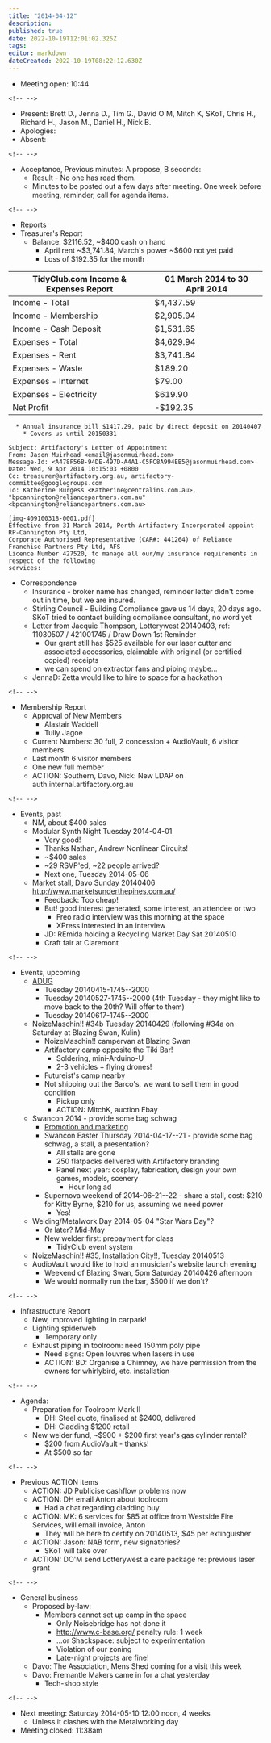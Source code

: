 ```yaml
---
title: "2014-04-12"
description: 
published: true
date: 2022-10-19T12:01:02.325Z
tags: 
editor: markdown
dateCreated: 2022-10-19T08:22:12.630Z
---
```


-   Meeting open: 10:44

```{=html}
<!-- -->
```
-   Present: Brett D., Jenna D., Tim G., David O'M, Mitch K, SKoT, Chris H., Richard H., Jason M., Daniel H., Nick B.
-   Apologies:
-   Absent:

```{=html}
<!-- -->
```
-   Acceptance, Previous minutes: A propose, B seconds:
    -   Result - No one has read them.
    -   Minutes to be posted out a few days after meeting. One week before meeting, reminder, call for agenda items.

```{=html}
<!-- -->
```
-   Reports
-   Treasurer's Report
    -   Balance: \$2116.52, \~\$400 cash on hand
        -   April rent \~\$3,741.84, March's power \~\$600 not yet paid
        -   Loss of \$192.35 for the month

| TidyClub.com Income & Expenses Report | 01 March 2014 to 30 April 2014 |
|---------------------------------------|--------------------------------|
| Income - Total                        | \$4,437.59                     |
| Income - Membership                   | \$2,905.94                     |
| Income - Cash Deposit                 | \$1,531.65                     |
| Expenses - Total                      | \$4,629.94                     |
| Expenses - Rent                       | \$3,741.84                     |
| Expenses - Waste                      | \$189.20                       |
| Expenses - Internet                   | \$79.00                        |
| Expenses - Electricity                | \$619.90                       |
| Net Profit                            | -\$192.35                      |

      * Annual insurance bill $1417.29, paid by direct deposit on 20140407
        * Covers us until 20150331

    Subject: Artifactory's Letter of Appointment
    From: Jason Muirhead <email@jasonmuirhead.com>
    Message-Id: <A478F56B-94DE-497D-A4A1-C5FC8A994EB5@jasonmuirhead.com>
    Date: Wed, 9 Apr 2014 10:15:03 +0800
    Cc: treasurer@artifactory.org.au, artifactory-committee@googlegroups.com
    To: Katherine Burgess <Katherine@centralins.com.au>, "bpcannington@reliancepartners.com.au" <bpcannington@reliancepartners.com.au>

    [img-409100318-0001.pdf]
    Effective from 31 March 2014, Perth Artifactory Incorporated appoint RP-Cannington Pty Ltd,
    Corporate Authorised Representative (CAR#: 441264) of Reliance Franchise Partners Pty Ltd, AFS
    Licence Number 427520, to manage all our/my insurance requirements in respect of the following
    services:

-   Correspondence
    -   Insurance - broker name has changed, reminder letter didn't come out in time, but we are insured.
    -   Stirling Council - Building Compliance gave us 14 days, 20 days ago. SKoT tried to contact building compliance consultant, no word yet
    -   Letter from Jacquie Thompson, Lotterywest 20140403, ref: 11030507 / 421001745 / Draw Down 1st Reminder
        -   Our grant still has \$525 available for our laser cutter and associated accessories, claimable with original (or certified copied) receipts
        -   we can spend on extractor fans and piping maybe...
    -   JennaD: Zetta would like to hire to space for a hackathon

```{=html}
<!-- -->
```
-   Membership Report
    -   Approval of New Members
        -   Alastair Waddell
        -   Tully Jagoe
    -   Current Numbers: 30 full, 2 concession + AudioVault, 6 visitor members
    -   Last month 6 visitor members
    -   One new full member
    -   ACTION: Southern, Davo, Nick: New LDAP on auth.internal.artifactory.org.au

```{=html}
<!-- -->
```
-   Events, past
    -   NM, about \$400 sales
    -   Modular Synth Night Tuesday 2014-04-01
        -   Very good!
        -   Thanks Nathan, Andrew Nonlinear Circuits!
        -   \~\$400 sales
        -   \~29 RSVP'ed, \~22 people arrived?
        -   Next one, Tuesday 2014-05-06
    -   Market stall, Davo Sunday 20140406 <http://www.marketsunderthepines.com.au/>
        -   Feedback: Too cheap!
        -   But! good interest generated, some interest, an attendee or two
            -   Freo radio interview was this morning at the space
            -   XPress interested in an interview
        -   JD: REmida holding a Recycling Market Day Sat 20140510
        -   Craft fair at Claremont

```{=html}
<!-- -->
```
-   Events, upcoming
    -   [ADUG](http://adug.org.au/meetings/perth/next_meeting.html)
        -   Tuesday 20140415-1745--2000
        -   Tuesday 20140527-1745--2000 (4th Tuesday - they might like to move back to the 20th? Will offer to them)
        -   Tuesday 20140617-1745--2000
    -   NoizeMaschin!! \#34b Tuesday 20140429 (following \#34a on Saturday at Blazing Swan, Kulin)
        -   NoizeMaschin!! campervan at Blazing Swan
        -   Artifactory camp opposite the Tiki Bar!
            -   Soldering, mini-Arduino-U
            -   2-3 vehicles + flying drones!
        -   Futureist's camp nearby
        -   Not shipping out the Barco's, we want to sell them in good condition
            -   Pickup only
            -   ACTION: MitchK, auction Ebay
    -   Swancon 2014 - provide some bag schwag
        -   [Promotion and marketing](/projects/selfpromotion)
        -   Swancon Easter Thursday 2014-04-17--21 - provide some bag schwag, a stall, a presentation?
            -   All stalls are gone
            -   250 flatpacks delivered with Artifactory branding
            -   Panel next year: cosplay, fabrication, design your own games, models, scenery
                -   Hour long ad
        -   Supernova weekend of 2014-06-21--22 - share a stall, cost: \$210 for Kitty Byrne, \$210 for us, assuming we need power
            -   Yes!
    -   Welding/Metalwork Day 2014-05-04 "Star Wars Day"?
        -   Or later? Mid-May
        -   New welder first: prepayment for class
            -   TidyClub event system
    -   NoizeMaschin!! \#35, Installation City!!, Tuesday 20140513
    -   AudioVault would like to hold an musician's website launch evening
        -   Weekend of Blazing Swan, 5pm Saturday 20140426 afternoon
        -   We would normally run the bar, \$500 if we don't?

```{=html}
<!-- -->
```
-   Infrastructure Report
    -   New, Improved lighting in carpark!
    -   Lighting spiderweb
        -   Temporary only
    -   Exhaust piping in toolroom: need 150mm poly pipe
        -   Need signs: Open louvres when lasers in use
        -   ACTION: BD: Organise a Chimney, we have permission from the owners for whirlybird, etc. installation

```{=html}
<!-- -->
```
-   Agenda:
    -   Preparation for Toolroom Mark II
        -   DH: Steel quote, finalised at \$2400, delivered
        -   DH: Cladding \$1200 retail
    -   New welder fund, \~\$900 + \$200 first year's gas cylinder rental?
        -   \$200 from AudioVault - thanks!
        -   At \$500 so far

```{=html}
<!-- -->
```
-   Previous ACTION items
    -   ACTION: JD Publicise cashflow problems now
    -   ACTION: DH email Anton about toolroom
        -   Had a chat regarding cladding buy
    -   ACTION: MK: 6 services for \$85 at office from Westside Fire Services, will email invoice, Anton
        -   They will be here to certify on 20140513, \$45 per extinguisher
    -   ACTION: Jason: NAB form, new signatories?
        -   SKoT will take over
    -   ACTION: DO'M send Lotterywest a care package re: previous laser grant

```{=html}
<!-- -->
```
-   General business
    -   Proposed by-law:
        -   Members cannot set up camp in the space
            -   Only Noisebridge has not done it
            -   <http://www.c-base.org/> penalty rule: 1 week
            -   ...or Shackspace: subject to experimentation
            -   Violation of our zoning
            -   Late-night projects are fine!
    -   Davo: The Association, Mens Shed coming for a visit this week
    -   Davo: Fremantle Makers came in for a chat yesterday
        -   Tech-shop style

```{=html}
<!-- -->
```
-   Next meeting: Saturday 2014-05-10 12:00 noon, 4 weeks
    -   Unless it clashes with the Metalworking day
-   Meeting closed: 11:38am
